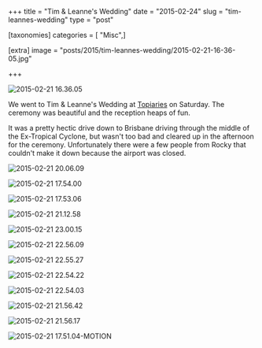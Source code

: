 +++
title = "Tim & Leanne's Wedding"
date = "2015-02-24"
slug = "tim-leannes-wedding"
type = "post"

[taxonomies]
categories = [ "Misc",]

[extra]
image = "posts/2015/tim-leannes-wedding/2015-02-21-16-36-05.jpg"

+++

![2015-02-21 16.36.05](2015-02-21-16-36-05.jpg)

We went to Tim & Leanne's Wedding at [Topiaries](http://www.topiaries.com.au/) on Saturday. The ceremony was beautiful and the reception heaps of fun.

It was a pretty hectic drive down to Brisbane driving through the middle of the Ex-Tropical Cyclone, but wasn't too bad and cleared up in the afternoon for the ceremony. Unfortunately there were a few people from Rocky that couldn't make it down because the airport was closed.

![2015-02-21 20.06.09](2015-02-21-20-06-09.jpg)

![2015-02-21 17.54.00](2015-02-21-17-54-00.jpg)

![2015-02-21 17.53.06](2015-02-21-17-53-06.jpg)

![2015-02-21 21.12.58](2015-02-21-21-12-58.jpg)

![2015-02-21 23.00.15](2015-02-21-23-00-15.jpg)

![2015-02-21 22.56.09](2015-02-21-22-56-09.jpg)

![2015-02-21 22.55.27](2015-02-21-22-55-27.jpg)

![2015-02-21 22.54.22](2015-02-21-22-54-22.jpg)

![2015-02-21 22.54.03](2015-02-21-22-54-03.jpg)

![2015-02-21 21.56.42](2015-02-21-21-56-42.jpg)

![2015-02-21 21.56.17](2015-02-21-21-56-17.jpg)

![2015-02-21 17.51.04-MOTION](2015-02-21-17-51-04-motion.gif)